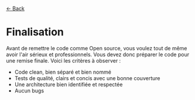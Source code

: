 [← Back](../README.md)

# Finalisation

Avant de remettre le code comme Open source, vous voulez tout de même avoir l'air sérieux et professionnels. Vous devez donc préparer le code pour une remise finale. Voici les critères à observer :

- Code clean, bien séparé et bien nommé
- Tests de qualité, clairs et concis avec une bonne couverture
- Une architecture bien identifiée et respectée
- Aucun bugs
